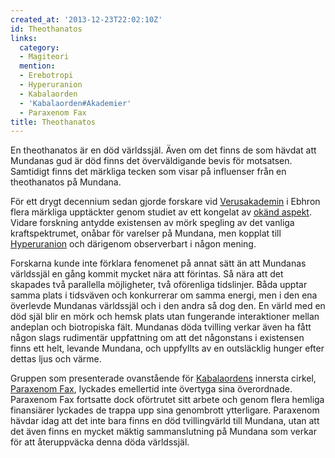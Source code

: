 ```yaml
---
created_at: '2013-12-23T22:02:10Z'
id: Theothanatos
links:
  category:
  - Magiteori
  mention:
  - Erebotropi
  - Hyperuranion
  - Kabalaorden
  - 'Kabalaorden#Akademier'
  - Paraxenom Fax
title: Theothanatos
---
```


En theothanatos är en död världssjäl. Även om det finns de som hävdat att Mundanas gud är död finns
det överväldigande bevis för motsatsen. Samtidigt finns det märkliga tecken som visar på influenser
från en theothanatos på Mundana.

För ett drygt decennium sedan gjorde forskare vid [Verusakademin] i Ebhron flera märkliga upptäckter
genom studiet av ett kongelat av [okänd aspekt]. Vidare forskning antydde existensen av mörk
spegling av det vanliga kraftspektrumet, onåbar för varelser på Mundana, men kopplat till
[Hyperuranion] och därigenom observerbart i någon mening.

Forskarna kunde inte förklara fenomenet på annat sätt än att Mundanas världssjäl en gång kommit
mycket nära att förintas. Så nära att det skapades två parallella möjligheter, två oförenliga
tidslinjer. Båda upptar samma plats i tidsväven och konkurrerar om samma energi, men i den ena
överlevde Mundanas världssjäl och i den andra så dog den. En värld med en död själ blir en mörk och
hemsk plats utan fungerande interaktioner mellan andeplan och biotropiska fält. Mundanas döda
tvilling verkar även ha fått någon slags rudimentär uppfattning om att det någonstans i existensen
finns ett helt, levande Mundana, och uppfyllts av en outsläcklig hunger efter dettas ljus och värme.

Gruppen som presenterade ovanstående för [Kabalaordens] innersta cirkel, [Paraxenom Fax], lyckades
emellertid inte övertyga sina överordnade. Paraxenom Fax fortsatte dock oförtrutet sitt arbete och
genom flera hemliga finansiärer lyckades de trappa upp sina genombrott ytterligare. Paraxenom hävdar
idag att det inte bara finns en död tvillingvärld till Mundana, utan att det även finns en mycket
mäktig sammanslutning på Mundana som verkar för att återuppväcka denna döda världssjäl.

  [Verusakademin]: KabalaordenAkademier
  [okänd aspekt]: Erebotropi
  [Hyperuranion]: Hyperuranion
  [Kabalaordens]: Kabalaorden
  [Paraxenom Fax]: Paraxenom_Fax